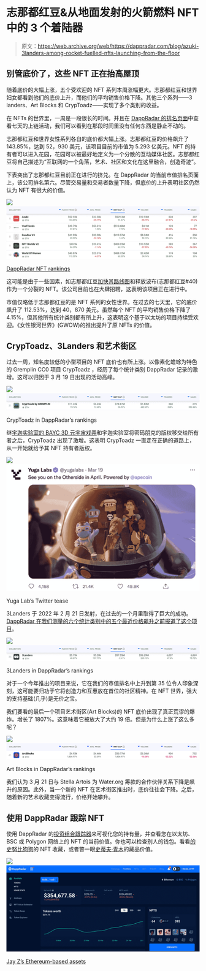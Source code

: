 # 志那都红豆&从地面发射的火箭燃料 NFT 中的 3 个着陆器

> 原文：<https://web.archive.org/web/https://dappradar.com/blog/azuki-3landers-among-rocket-fuelled-nfts-launching-from-the-floor>

## 别管底价了，这些 NFT 正在抬高屋顶

随着底价的大幅上涨，五个受欢迎的 NFT 系列本周涨幅更大。志那都红豆和世界妇女都看到他们的底价上升，而他们的平均销售价格下降。其他三个系列——3 landers、Art Blocks 和 CrypToadz——实现了多个类别的收益。

在 NFTs 的世界里，一周是一段很长的时间。并且在 [DappRadar 的排名页面](https://web.archive.org/web/20221007095022/https://dappradar.com/nft/collections)中查看七天的上链活动，我们可以看到在那段时间里没有任何东西是静止不动的。

志那都红豆和世界女性系列各自的底价都大幅上涨。志那都红豆的价格飙升了 143.85%，达到 52，930 美元，该项目目前的市值为 5.293 亿美元。NFT 的持有者可以进入花园，花园可以被最好地定义为一个分散的互动媒体社区。志那都红豆将自己描述为“互联网的一个角落，艺术、社区和文化在这里融合，创造奇迹”。

下表突出了志那都红豆目前正在进行的挤兑。在 DappRadar 的当前市值排名页面上，该公司排名第六。尽管交易量和交易者数量下降，但底价的上升表明社区仍然认为 NFT 有很大的价值。

![](img/ec2b40a1be16a2f44a1555483dc8226e.png)![](img/185bdc136e24ab2bb5bd6f31bcee9b8e.png)

[DappRadar NFT rankings](https://web.archive.org/web/20221007095022/https://dappradar.com/nft/collections)

这可能是由于一些因素，如志那都红豆[加快其路线图](https://web.archive.org/web/20221007095022/https://www.azuki.com/mindmap)和释放波布(志那都红豆#40)作为一个分裂的 NFT。该公司目前也在大肆招聘，这表明该项目正在进行中。

市值仅略低于志那都红豆的是 NFT 系列的女性世界。在过去的七天里，它的底价飙升了 112.53%，达到 40，870 美元。虽然每个 NFT 的平均销售价格下降了 4.15%，但其他所有统计类别都有所上升，这表明这个基于以太坊的项目持续受欢迎。《女性银河世界》(GWOW)的推出提升了原 NFTs 的价值。

## CrypToadz、3Landers 和艺术街区

过去一周，知名度较低的小型项目的 NFT 底价也有所上涨。以像素化蟾蜍为特色的 Gremplin CC0 项目 CrypToadz ，经历了每个统计类别 DappRadar 记录的激增。这可以归因于 3 月 19 日出现的活动高峰。

![](img/8b960f78f57b5ec8b2fb56dced972e87.png)![](img/54c31865d1d4cb35373b37ea92e35c9a.png)

CrypToadz in DappRadar’s rankings

继[宇迦实验室的 BAYC 3D 元宇宙戏弄](https://web.archive.org/web/20221007095022/https://twitter.com/yugalabs/status/1505014986556551172)和宇迦实验室将密码朋克的版权移交给所有者之后，CrypToadz 出现了激增。这表明 CrypToadz 一直走在正确的道路上，从一开始就给予其 NFT 持有者版权。

![](img/04d817e9822e61bb5e03228f7ed2618a.png)![](img/372ec83d2e2238106dec0efa68e2b59d.png)

Yuga Lab’s Twitter tease

3Landers 于 2022 年 2 月 21 日发射，在过去的一个月里取得了巨大的成功。 [DappRadar 在我们测量的六个统计类别中的五个最近价格飙升之前报道了这个项目](https://web.archive.org/web/20221007095022/https://dappradar.com/blog/new-dapps-report-animated-avatars-kickoff-spring-sales)。

![](img/b4d9b3a39eb38506bd8cc9b52958736a.png)![](img/c30a8dbc0ec61a5fa1b6c384c80d63b5.png)

3Landers in DappRadar’s rankings

对于一个今年推出的项目来说，它在我们的市值排名中上升到第 35 位令人印象深刻，这可能要归功于它将创造力和互惠放在首位的社区精神。在 NFT 世界，强大的支持基础(几乎)是无价之宝。

我们要看的最后一个项目艺术街区(Art Blocks)的 NFT 底价出现了真正荒谬的爆炸。增长了 1807%。这意味着它被放大了大约 19 倍。但是为什么上涨了这么多呢？

![](img/b4d9b3a39eb38506bd8cc9b52958736a.png)![](img/b0ab9e9d230d4dc2240d7fe7a6f913f9.png)

Art Blocks in DappRadar’s rankings

我们认为 3 月 21 日与 Stella Artois 为 Water.org 筹款的合作伙伴关系下降是飙升的原因。此外，当一个新的 NFT 在艺术街区推出时，底价往往会下降。之后，随着新的艺术收藏变得流行，价格开始攀升。

## 使用 DappRadar 跟踪 NFT

使用 DappRadar 的[投资组合跟踪器](https://web.archive.org/web/20221007095022/https://dappradar.com/hub/wallet/)来可视化您的持有量，并查看您在以太坊、BSC 或 Polygon 网络上的 NFT 的当前价值。你也可以检查别人的钱包。看看[的史努比狗狗](https://web.archive.org/web/20221007095022/https://dappradar.com/hub/wallet/eth/0xce90a7949bb78892f159f428d0dc23a8e3584d75/nfts/1)的 NFT 收藏，或者瞥一眼[史蒂夫·青木](https://web.archive.org/web/20221007095022/https://dappradar.com/hub/wallet/eth/0xe4bbcbff51e61d0d95fcc5016609ac8354b177c4)的藏品价值。

![](img/f280bd0f80410368b04ea24cbbc21167.png)![](img/8b86496d146645b796f7bb7a87fa2153.png)

[Jay Z’s Ethereum-based assets](https://web.archive.org/web/20221007095022/https://dappradar.com/hub/wallet/eth/0x3b417faee9d2ff636701100891dc2755b5321cc3)